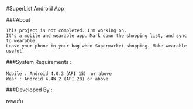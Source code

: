 #SuperList Android App

###About

	This project is not completed. I'm working on.
	It's a mobile and wearable app. Mark down the shopping list, and sync to wearable. 
	Leave your phone in your bag when Supermarket shopping. Make wearable useful.


###System Requirements : 

	Mobile : Android 4.0.3（API 15） or above
	Wear : Android 4.4W.2 (API 20) or above 
 


###Developed By :

rewufu